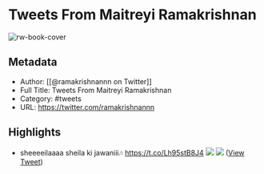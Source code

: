 # Tweets From Maitreyi Ramakrishnan

![rw-book-cover](https://pbs.twimg.com/profile_images/1668795150158512131/oyk69nJ5.jpg)

## Metadata
- Author: [[@ramakrishnannn on Twitter]]
- Full Title: Tweets From Maitreyi Ramakrishnan
- Category: #tweets
- URL: https://twitter.com/ramakrishnannn

## Highlights
- sheeeeilaaaa sheila ki jawaniii🎶 https://t.co/Lh95stB8J4
  ![](https://pbs.twimg.com/media/E8DOFvYXoAMwlrE.jpg)
  ![](https://pbs.twimg.com/media/E8DOFvZWEAMqEHz.jpg) ([View Tweet](https://twitter.com/ramakrishnannn/status/1423364084536430594))
